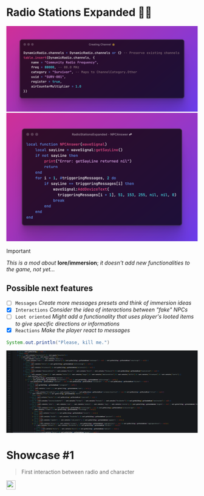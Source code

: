 # Radio Stations Expanded 📡💀
![](images/snippet2.png)
![](images/snippet1.png)

> [!IMPORTANT]
> _This is a mod about_ **lore/immersion**; _it doesn't add new functionalities to the game, not yet..._

## **Possible next features**
- [ ] `Messages` _Create more messages presets and think of immersion ideas_
- [x] `Interactions` _Consider the idea of interactions between "fake" NPCs_
- [ ] `Loot oriented` _Might add a functionality that uses player's looted items to give specific directions or informations_
- [x] `Reactions` _Make the player react to messages_

```java
System.out.println("Please, kill me.")
```


<img src="images/asdasd.png">

# Showcase #1
> First interaction between radio and character

<a href="https://www.youtube.com/watch?v=zN7XL5dQ9iI" target="_blank"><img height="24" width="24" src="https://cdn.simpleicons.org/youtube/white" style="vertical-align:middle;" /></a>



